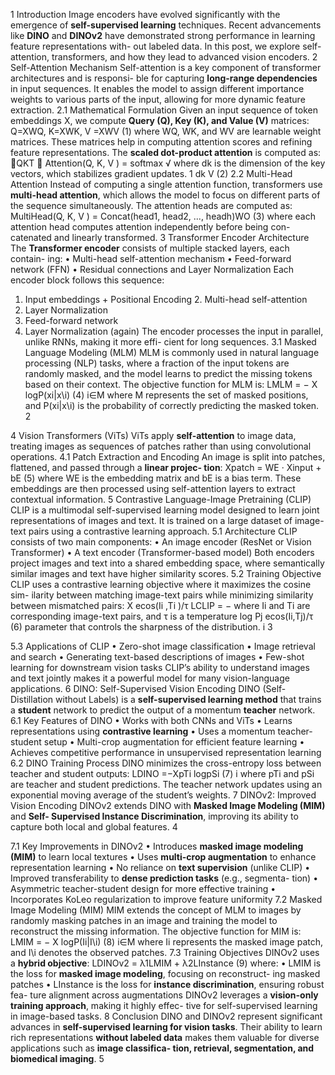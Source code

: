 1 Introduction
Image encoders have evolved significantly with the emergence of **self-supervised learning** techniques. Recent advancements like **DINO** and **DINOv2** have demonstrated strong performance in learning feature representations with- out labeled data. In this post, we explore self-attention, transformers, and how they lead to advanced vision encoders.
2 Self-Attention Mechanism
Self-attention is a key component of transformer architectures and is responsi- ble for capturing **long-range dependencies** in input sequences. It enables the model to assign different importance weights to various parts of the input, allowing for more dynamic feature extraction.
2.1 Mathematical Formulation
Given an input sequence of token embeddings X, we compute **Query (Q), Key (K), and Value (V)** matrices:
Q=XWQ, K=XWK, V =XWV (1)
where WQ, WK, and WV are learnable weight matrices. These matrices help in computing attention scores and refining feature representations.
The **scaled dot-product attention** is computed as:
QKT 
Attention(Q, K, V ) = softmax √
where dk is the dimension of the key vectors, which stabilizes gradient updates.
1
 dk
V (2)
2.2 Multi-Head Attention
Instead of computing a single attention function, transformers use **multi-head attention**, which allows the model to focus on different parts of the sequence simultaneously. The attention heads are computed as:
MultiHead(Q, K, V ) = Concat(head1, head2, ..., headh)WO (3) where each attention head computes attention independently before being con-
catenated and linearly transformed.
3 Transformer Encoder Architecture
The **Transformer encoder** consists of multiple stacked layers, each contain- ing:
• Multi-head self-attention mechanism
• Feed-forward network (FFN)
• Residual connections and Layer Normalization
Each encoder block follows this sequence:
1. Input embeddings + Positional Encoding 2. Multi-head self-attention
3. Layer Normalization
4. Feed-forward network
5. Layer Normalization (again)
The encoder processes the input in parallel, unlike RNNs, making it more effi- cient for long sequences.
3.1 Masked Language Modeling (MLM)
MLM is commonly used in natural language processing (NLP) tasks, where a fraction of the input tokens are randomly masked, and the model learns to predict the missing tokens based on their context. The objective function for MLM is:
LMLM = − X logP(xi|x\i) (4) i∈M
where M represents the set of masked positions, and P(xi|x\i) is the probability of correctly predicting the masked token.
2

4 Vision Transformers (ViTs)
ViTs apply **self-attention** to image data, treating images as sequences of patches rather than using convolutional operations.
4.1 Patch Extraction and Encoding
An image is split into patches, flattened, and passed through a **linear projec- tion**:
Xpatch = WE · Xinput + bE (5) where WE is the embedding matrix and bE is a bias term. These embeddings
are then processed using self-attention layers to extract contextual information.
5 Contrastive Language-Image Pretraining (CLIP)
CLIP is a multimodal self-supervised learning model designed to learn joint representations of images and text. It is trained on a large dataset of image- text pairs using a contrastive learning approach.
5.1 Architecture
CLIP consists of two main components:
• An image encoder (ResNet or Vision Transformer) • A text encoder (Transformer-based model)
Both encoders project images and text into a shared embedding space, where semantically similar images and text have higher similarity scores.
5.2 Training Objective
CLIP uses a contrastive learning objective where it maximizes the cosine sim- ilarity between matching image-text pairs while minimizing similarity between mismatched pairs:
X ecos(Ii ,Ti )/τ
LCLIP = −
where Ii and Ti are corresponding image-text pairs, and τ is a temperature
log Pj ecos(Ii,Tj)/τ (6) parameter that controls the sharpness of the distribution.
 i
3

5.3 Applications of CLIP
• Zero-shot image classification
• Image retrieval and search
• Generating text-based descriptions of images • Few-shot learning for downstream vision tasks
CLIP’s ability to understand images and text jointly makes it a powerful model for many vision-language applications.
6 DINO: Self-Supervised Vision Encoding
DINO (Self-Distillation without Labels) is a **self-supervised learning method** that trains a **student** network to predict the output of a momentum **teacher** network.
6.1 Key Features of DINO
• Works with both CNNs and ViTs
• Learns representations using **contrastive learning**
• Uses a momentum teacher-student setup
• Multi-crop augmentation for efficient feature learning
• Achieves competitive performance in unsupervised representation learning
6.2 DINO Training Process
DINO minimizes the cross-entropy loss between teacher and student outputs: LDINO =−XpTi logpSi (7)
i
where pTi and pSi are teacher and student predictions. The teacher network
updates using an exponential moving average of the student’s weights.
7 DINOv2: Improved Vision Encoding
DINOv2 extends DINO with **Masked Image Modeling (MIM)** and **Self- Supervised Instance Discrimination**, improving its ability to capture both local and global features.
4

7.1 Key Improvements in DINOv2
• Introduces **masked image modeling (MIM)** to learn local textures
• Uses **multi-crop augmentation** to enhance representation learning
• No reliance on **text supervision** (unlike CLIP)
• Improved transferability to **dense prediction tasks** (e.g., segmenta- tion)
• Asymmetric teacher-student design for more effective training
• Incorporates KoLeo regularization to improve feature uniformity
7.2 Masked Image Modeling (MIM)
MIM extends the concept of MLM to images by randomly masking patches in an image and training the model to reconstruct the missing information. The objective function for MIM is:
LMIM = − X logP(Ii|I\i) (8) i∈M
where Ii represents the masked image patch, and I\i denotes the observed patches.
7.3 Training Objectives
DINOv2 uses a **hybrid objective**:
LDINOv2 = λ1LMIM + λ2LInstance (9)
where:
• LMIM is the loss for **masked image modeling**, focusing on reconstruct- ing masked patches
• LInstance is the loss for **instance discrimination**, ensuring robust fea- ture alignment across augmentations
DINOv2 leverages a **vision-only training approach**, making it highly effec- tive for self-supervised learning in image-based tasks.
8 Conclusion
DINO and DINOv2 represent significant advances in **self-supervised learning for vision tasks**. Their ability to learn rich representations **without labeled data** makes them valuable for diverse applications such as **image classifica- tion, retrieval, segmentation, and biomedical imaging**.
5
